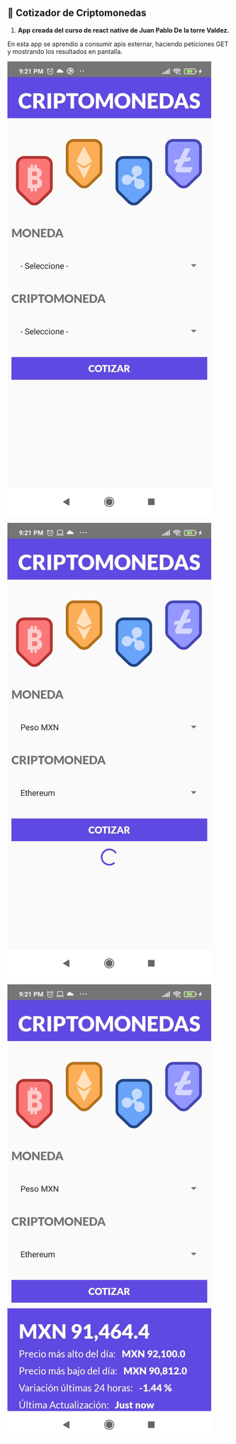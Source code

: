## 🚀 Cotizador de Criptomonedas

1.  **App creada del curso de react native de Juan Pablo De la torre Valdez.**

En esta app se aprendio a consumir apis externar, haciendo peticiones GET y mostrando los resultados en pantalla.


![](./assets/img/cripto1.jpeg)




![](./assets/img/cripto3.jpeg)



![](./assets/img/cripto2.jpeg)